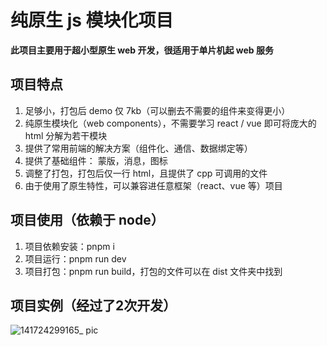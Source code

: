 # 纯原生 js 模块化项目

**此项目主要用于超小型原生 web 开发，很适用于单片机起 web 服务**

## 项目特点

1. 足够小，打包后 demo 仅 7kb（可以删去不需要的组件来变得更小）
2. 纯原生模块化（web components），不需要学习 react / vue 即可将庞大的 html 分解为若干模块
3. 提供了常用前端的解决方案（组件化、通信、数据绑定等）
4. 提供了基础组件： 蒙版<components-mask>，消息<message>，图标<icon>
5. 调整了打包，打包后仅一行 html，且提供了 cpp 可调用的文件
6. 由于使用了原生特性，可以兼容进任意框架（react、vue 等）项目

## 项目使用（依赖于 node）

1. 项目依赖安装：pnpm i
2. 项目运行：pnpm run dev
3. 项目打包：pnpm run build，打包的文件可以在 dist 文件夹中找到

## 项目实例（经过了2次开发）
![141724299165_ pic](https://github.com/user-attachments/assets/5dca9a00-9c5c-4999-8f06-916bb1da21ba)
